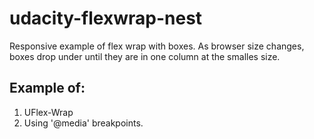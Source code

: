 # udacity-flexwrap-nest
Responsive example of flex wrap with boxes. As browser size changes, boxes drop under until they are in one column at the smalles size.

## Example of:
1. UFlex-Wrap
2. Using '@media' breakpoints.
